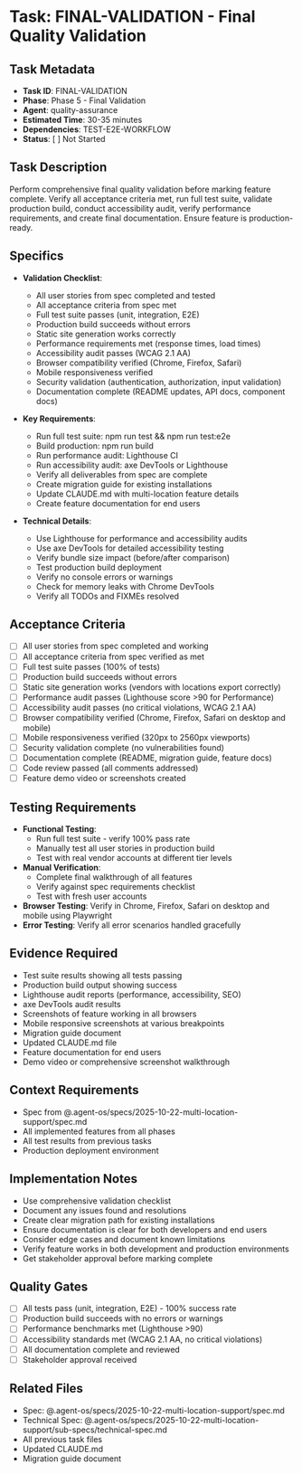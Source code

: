 # Task: FINAL-VALIDATION - Final Quality Validation

## Task Metadata
- **Task ID**: FINAL-VALIDATION
- **Phase**: Phase 5 - Final Validation
- **Agent**: quality-assurance
- **Estimated Time**: 30-35 minutes
- **Dependencies**: TEST-E2E-WORKFLOW
- **Status**: [ ] Not Started

## Task Description
Perform comprehensive final quality validation before marking feature complete. Verify all acceptance criteria met, run full test suite, validate production build, conduct accessibility audit, verify performance requirements, and create final documentation. Ensure feature is production-ready.

## Specifics
- **Validation Checklist**:
  - All user stories from spec completed and tested
  - All acceptance criteria from spec met
  - Full test suite passes (unit, integration, E2E)
  - Production build succeeds without errors
  - Static site generation works correctly
  - Performance requirements met (response times, load times)
  - Accessibility audit passes (WCAG 2.1 AA)
  - Browser compatibility verified (Chrome, Firefox, Safari)
  - Mobile responsiveness verified
  - Security validation (authentication, authorization, input validation)
  - Documentation complete (README updates, API docs, component docs)

- **Key Requirements**:
  - Run full test suite: npm run test && npm run test:e2e
  - Build production: npm run build
  - Run performance audit: Lighthouse CI
  - Run accessibility audit: axe DevTools or Lighthouse
  - Verify all deliverables from spec are complete
  - Create migration guide for existing installations
  - Update CLAUDE.md with multi-location feature details
  - Create feature documentation for end users

- **Technical Details**:
  - Use Lighthouse for performance and accessibility audits
  - Use axe DevTools for detailed accessibility testing
  - Verify bundle size impact (before/after comparison)
  - Test production build deployment
  - Verify no console errors or warnings
  - Check for memory leaks with Chrome DevTools
  - Verify all TODOs and FIXMEs resolved

## Acceptance Criteria
- [ ] All user stories from spec completed and working
- [ ] All acceptance criteria from spec verified as met
- [ ] Full test suite passes (100% of tests)
- [ ] Production build succeeds without errors
- [ ] Static site generation works (vendors with locations export correctly)
- [ ] Performance audit passes (Lighthouse score >90 for Performance)
- [ ] Accessibility audit passes (no critical violations, WCAG 2.1 AA)
- [ ] Browser compatibility verified (Chrome, Firefox, Safari on desktop and mobile)
- [ ] Mobile responsiveness verified (320px to 2560px viewports)
- [ ] Security validation complete (no vulnerabilities found)
- [ ] Documentation complete (README, migration guide, feature docs)
- [ ] Code review passed (all comments addressed)
- [ ] Feature demo video or screenshots created

## Testing Requirements
- **Functional Testing**:
  - Run full test suite - verify 100% pass rate
  - Manually test all user stories in production build
  - Test with real vendor accounts at different tier levels
- **Manual Verification**:
  - Complete final walkthrough of all features
  - Verify against spec requirements checklist
  - Test with fresh user accounts
- **Browser Testing**: Verify in Chrome, Firefox, Safari on desktop and mobile using Playwright
- **Error Testing**: Verify all error scenarios handled gracefully

## Evidence Required
- Test suite results showing all tests passing
- Production build output showing success
- Lighthouse audit reports (performance, accessibility, SEO)
- axe DevTools audit results
- Screenshots of feature working in all browsers
- Mobile responsive screenshots at various breakpoints
- Migration guide document
- Updated CLAUDE.md file
- Feature documentation for end users
- Demo video or comprehensive screenshot walkthrough

## Context Requirements
- Spec from @.agent-os/specs/2025-10-22-multi-location-support/spec.md
- All implemented features from all phases
- All test results from previous tasks
- Production deployment environment

## Implementation Notes
- Use comprehensive validation checklist
- Document any issues found and resolutions
- Create clear migration path for existing installations
- Ensure documentation is clear for both developers and end users
- Consider edge cases and document known limitations
- Verify feature works in both development and production environments
- Get stakeholder approval before marking complete

## Quality Gates
- [ ] All tests pass (unit, integration, E2E) - 100% success rate
- [ ] Production build succeeds with no errors or warnings
- [ ] Performance benchmarks met (Lighthouse >90)
- [ ] Accessibility standards met (WCAG 2.1 AA, no critical violations)
- [ ] All documentation complete and reviewed
- [ ] Stakeholder approval received

## Related Files
- Spec: @.agent-os/specs/2025-10-22-multi-location-support/spec.md
- Technical Spec: @.agent-os/specs/2025-10-22-multi-location-support/sub-specs/technical-spec.md
- All previous task files
- Updated CLAUDE.md
- Migration guide document
